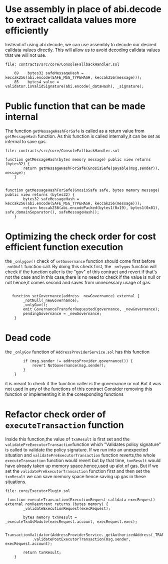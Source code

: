  # Use assembly in place of abi.decode to extract calldata values more efficiently

Instead of using abi.decode, we can use assembly to decode our desired calldata values directly.
This will allow us to avoid decoding calldata values that we will not use.
```
file: contracts/src/core/ConsoleFallbackHandler.sol

    69    bytes32 safeMessageHash = keccak256(abi.encode(SAFE_MSG_TYPEHASH, keccak256(message)));
    85    bytes4 value = validator.isValidSignature(abi.encode(_dataHash), _signature);
```
# Public function that can be made internal 

The function `getMessageHashForSafe` is called as a return value from `getMessageHash` function.
As this function is called internally,it can be set as internal to save gas.

```
file: contracts/src/core/ConsoleFallbackHandler.sol

function getMessageHash(bytes memory message) public view returns (bytes32) {
        return getMessageHashForSafe(GnosisSafe(payable(msg.sender)), message);
    }


function getMessageHashForSafe(GnosisSafe safe, bytes memory message) public view returns (bytes32) {
        bytes32 safeMessageHash = keccak256(abi.encode(SAFE_MSG_TYPEHASH, keccak256(message)));
        return keccak256(abi.encodePacked(bytes1(0x19), bytes1(0x01), safe.domainSeparator(), safeMessageHash));
    }

```

# Optimizing the check order for cost efficient function execution
 the `_onlygov()` check of `setGovernance` function should come first before `_notNull` function call.
 By doing this check first, the `_onlygov` function will check if the function caller is the "gov" of this
contract and revert if that's not the case and in this case,there is no need to check if the value is null or not
hence,it comes second and saves from unnecessary usage of gas.

``` file: core/AddressProvider.sol

   function setGovernance(address _newGovernance) external {
        _notNull(_newGovernance);
        _onlyGov();
        emit GovernanceTransferRequested(governance, _newGovernance);
        pendingGovernance = _newGovernance;
    }
 ```


#  Dead code 
the `_onlyGov` function of `AddressProviderService.sol` has this function 
```  function _onlyGov() internal view {
        if (msg.sender != addressProvider.governance()) {
            revert NotGovernance(msg.sender);
        }
    } 
```
it is meant to check if the function caller is the governance or not.But it was not used in any of the functions of this contract
Consider removing this function or implementing it in the coresponding functions


# Refactor check order of `executeTransaction` function
 
Inside this function,the value of `txnResult` is first set and the `validatePreExecutorTransaction`function which "Validates policy signature" is called
to validate the policy signature.
If we run into an unexpected situation and `validatePreExecutorTransaction` function reverts,the whole `executeTransaction` function would revert
but by that time, `txnResult` would have already taken up memory space.hence,used up alot of gas.
But if we set the `validatePreExecutorTransaction` function first and then set the `txnResult` we can save memory space hence saving up gas in these situations.

```
file: core/ExecutorPlugin.sol
 
 function executeTransaction(ExecutionRequest calldata execRequest) external nonReentrant returns (bytes memory) {
        _validateExecutionRequest(execRequest);

        bytes memory txnResult = _executeTxnAsModule(execRequest.account, execRequest.exec);

        TransactionValidator(AddressProviderService._getAuthorizedAddress(_TRANSACTION_VALIDATOR_HASH))
            .validatePostExecutorTransaction(msg.sender, execRequest.account);

        return txnResult;
    }
```